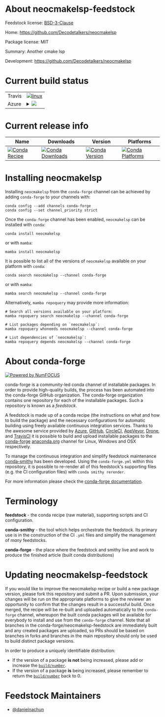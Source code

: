 About neocmakelsp-feedstock
===========================

Feedstock license: [BSD-3-Clause](https://github.com/conda-forge/neocmakelsp-feedstock/blob/main/LICENSE.txt)

Home: https://github.com/Decodetalkers/neocmakelsp

Package license: MIT

Summary: Another cmake lsp

Development: https://github.com/Decodetalkers/neocmakelsp

Current build status
====================


<table><tr>
    <td>Travis</td>
    <td>
      <a href="https://app.travis-ci.com/conda-forge/neocmakelsp-feedstock">
        <img alt="linux" src="https://img.shields.io/travis/com/conda-forge/neocmakelsp-feedstock/main.svg?label=Linux">
      </a>
    </td>
  </tr>
    
  <tr>
    <td>Azure</td>
    <td>
      <details>
        <summary>
          <a href="https://dev.azure.com/conda-forge/feedstock-builds/_build/latest?definitionId=22956&branchName=main">
            <img src="https://dev.azure.com/conda-forge/feedstock-builds/_apis/build/status/neocmakelsp-feedstock?branchName=main">
          </a>
        </summary>
        <table>
          <thead><tr><th>Variant</th><th>Status</th></tr></thead>
          <tbody><tr>
              <td>linux_64</td>
              <td>
                <a href="https://dev.azure.com/conda-forge/feedstock-builds/_build/latest?definitionId=22956&branchName=main">
                  <img src="https://dev.azure.com/conda-forge/feedstock-builds/_apis/build/status/neocmakelsp-feedstock?branchName=main&jobName=linux&configuration=linux%20linux_64_" alt="variant">
                </a>
              </td>
            </tr><tr>
              <td>linux_aarch64</td>
              <td>
                <a href="https://dev.azure.com/conda-forge/feedstock-builds/_build/latest?definitionId=22956&branchName=main">
                  <img src="https://dev.azure.com/conda-forge/feedstock-builds/_apis/build/status/neocmakelsp-feedstock?branchName=main&jobName=linux&configuration=linux%20linux_aarch64_" alt="variant">
                </a>
              </td>
            </tr><tr>
              <td>linux_ppc64le</td>
              <td>
                <a href="https://dev.azure.com/conda-forge/feedstock-builds/_build/latest?definitionId=22956&branchName=main">
                  <img src="https://dev.azure.com/conda-forge/feedstock-builds/_apis/build/status/neocmakelsp-feedstock?branchName=main&jobName=linux&configuration=linux%20linux_ppc64le_" alt="variant">
                </a>
              </td>
            </tr><tr>
              <td>osx_64</td>
              <td>
                <a href="https://dev.azure.com/conda-forge/feedstock-builds/_build/latest?definitionId=22956&branchName=main">
                  <img src="https://dev.azure.com/conda-forge/feedstock-builds/_apis/build/status/neocmakelsp-feedstock?branchName=main&jobName=osx&configuration=osx%20osx_64_" alt="variant">
                </a>
              </td>
            </tr><tr>
              <td>osx_arm64</td>
              <td>
                <a href="https://dev.azure.com/conda-forge/feedstock-builds/_build/latest?definitionId=22956&branchName=main">
                  <img src="https://dev.azure.com/conda-forge/feedstock-builds/_apis/build/status/neocmakelsp-feedstock?branchName=main&jobName=osx&configuration=osx%20osx_arm64_" alt="variant">
                </a>
              </td>
            </tr><tr>
              <td>win_64</td>
              <td>
                <a href="https://dev.azure.com/conda-forge/feedstock-builds/_build/latest?definitionId=22956&branchName=main">
                  <img src="https://dev.azure.com/conda-forge/feedstock-builds/_apis/build/status/neocmakelsp-feedstock?branchName=main&jobName=win&configuration=win%20win_64_" alt="variant">
                </a>
              </td>
            </tr>
          </tbody>
        </table>
      </details>
    </td>
  </tr>
</table>

Current release info
====================

| Name | Downloads | Version | Platforms |
| --- | --- | --- | --- |
| [![Conda Recipe](https://img.shields.io/badge/recipe-neocmakelsp-green.svg)](https://anaconda.org/conda-forge/neocmakelsp) | [![Conda Downloads](https://img.shields.io/conda/dn/conda-forge/neocmakelsp.svg)](https://anaconda.org/conda-forge/neocmakelsp) | [![Conda Version](https://img.shields.io/conda/vn/conda-forge/neocmakelsp.svg)](https://anaconda.org/conda-forge/neocmakelsp) | [![Conda Platforms](https://img.shields.io/conda/pn/conda-forge/neocmakelsp.svg)](https://anaconda.org/conda-forge/neocmakelsp) |

Installing neocmakelsp
======================

Installing `neocmakelsp` from the `conda-forge` channel can be achieved by adding `conda-forge` to your channels with:

```
conda config --add channels conda-forge
conda config --set channel_priority strict
```

Once the `conda-forge` channel has been enabled, `neocmakelsp` can be installed with `conda`:

```
conda install neocmakelsp
```

or with `mamba`:

```
mamba install neocmakelsp
```

It is possible to list all of the versions of `neocmakelsp` available on your platform with `conda`:

```
conda search neocmakelsp --channel conda-forge
```

or with `mamba`:

```
mamba search neocmakelsp --channel conda-forge
```

Alternatively, `mamba repoquery` may provide more information:

```
# Search all versions available on your platform:
mamba repoquery search neocmakelsp --channel conda-forge

# List packages depending on `neocmakelsp`:
mamba repoquery whoneeds neocmakelsp --channel conda-forge

# List dependencies of `neocmakelsp`:
mamba repoquery depends neocmakelsp --channel conda-forge
```


About conda-forge
=================

[![Powered by
NumFOCUS](https://img.shields.io/badge/powered%20by-NumFOCUS-orange.svg?style=flat&colorA=E1523D&colorB=007D8A)](https://numfocus.org)

conda-forge is a community-led conda channel of installable packages.
In order to provide high-quality builds, the process has been automated into the
conda-forge GitHub organization. The conda-forge organization contains one repository
for each of the installable packages. Such a repository is known as a *feedstock*.

A feedstock is made up of a conda recipe (the instructions on what and how to build
the package) and the necessary configurations for automatic building using freely
available continuous integration services. Thanks to the awesome service provided by
[Azure](https://azure.microsoft.com/en-us/services/devops/), [GitHub](https://github.com/),
[CircleCI](https://circleci.com/), [AppVeyor](https://www.appveyor.com/),
[Drone](https://cloud.drone.io/welcome), and [TravisCI](https://travis-ci.com/)
it is possible to build and upload installable packages to the
[conda-forge](https://anaconda.org/conda-forge) [anaconda.org](https://anaconda.org/)
channel for Linux, Windows and OSX respectively.

To manage the continuous integration and simplify feedstock maintenance
[conda-smithy](https://github.com/conda-forge/conda-smithy) has been developed.
Using the ``conda-forge.yml`` within this repository, it is possible to re-render all of
this feedstock's supporting files (e.g. the CI configuration files) with ``conda smithy rerender``.

For more information please check the [conda-forge documentation](https://conda-forge.org/docs/).

Terminology
===========

**feedstock** - the conda recipe (raw material), supporting scripts and CI configuration.

**conda-smithy** - the tool which helps orchestrate the feedstock.
                   Its primary use is in the construction of the CI ``.yml`` files
                   and simplify the management of *many* feedstocks.

**conda-forge** - the place where the feedstock and smithy live and work to
                  produce the finished article (built conda distributions)


Updating neocmakelsp-feedstock
==============================

If you would like to improve the neocmakelsp recipe or build a new
package version, please fork this repository and submit a PR. Upon submission,
your changes will be run on the appropriate platforms to give the reviewer an
opportunity to confirm that the changes result in a successful build. Once
merged, the recipe will be re-built and uploaded automatically to the
`conda-forge` channel, whereupon the built conda packages will be available for
everybody to install and use from the `conda-forge` channel.
Note that all branches in the conda-forge/neocmakelsp-feedstock are
immediately built and any created packages are uploaded, so PRs should be based
on branches in forks and branches in the main repository should only be used to
build distinct package versions.

In order to produce a uniquely identifiable distribution:
 * If the version of a package **is not** being increased, please add or increase
   the [``build/number``](https://docs.conda.io/projects/conda-build/en/latest/resources/define-metadata.html#build-number-and-string).
 * If the version of a package **is** being increased, please remember to return
   the [``build/number``](https://docs.conda.io/projects/conda-build/en/latest/resources/define-metadata.html#build-number-and-string)
   back to 0.

Feedstock Maintainers
=====================

* [@danielnachun](https://github.com/danielnachun/)

